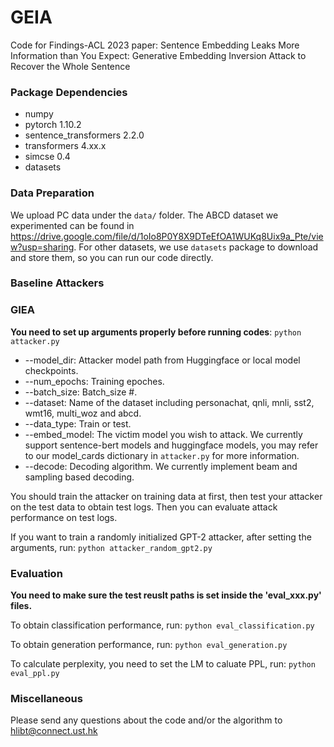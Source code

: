 # GEIA
Code for Findings-ACL 2023 paper: Sentence Embedding Leaks More Information than You Expect: Generative Embedding Inversion Attack to Recover the Whole Sentence

### Package Dependencies
* numpy
* pytorch 1.10.2
* sentence_transformers 2.2.0
* transformers 4.xx.x
* simcse 0.4
* datasets

### Data Preparation
We upload PC data under the ```data/``` folder.
The ABCD dataset we experimented can be found in https://drive.google.com/file/d/1oIo8P0Y8X9DTeEfOA1WUKq8Uix9a_Pte/view?usp=sharing.
For other datasets, we use ```datasets``` package to download and store them, so you can run our code directly.

### Baseline Attackers




### GIEA
**You need to set up arguments properly before running codes**:
```python attacker.py```

* --model_dir: Attacker model path from Huggingface or local model checkpoints.
* --num_epochs: Training epoches.
* --batch_size: Batch_size #.
* --dataset: Name of the dataset including personachat, qnli, mnli, sst2, wmt16, multi_woz and abcd.
* --data_type: Train or test.
* --embed_model: The victim model you wish to attack. We currently support sentence-bert models and huggingface models, you may refer to our model_cards dictionary in ```attacker.py``` for more information.
* --decode: Decoding algorithm. We currently implement beam and sampling based decoding.

You should train the attacker on training data at first, then test your attacker on the test data to obtain test logs. Then you can evaluate attack performance on test logs.

If you want to train a randomly initialized GPT-2 attacker, after setting the arguments, run:
```python attacker_random_gpt2.py```


### Evaluation
**You need to make sure the test reuslt paths is set inside the 'eval_xxx.py' files.**

To obtain classification performance, run:
```python eval_classification.py```

To obtain generation performance, run:
```python eval_generation.py```

To calculate perplexity, you need to set the LM to caluate PPL, run:
```python eval_ppl.py```


### Miscellaneous

Please send any questions about the code and/or the algorithm to hlibt@connect.ust.hk
